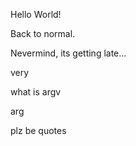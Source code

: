 Hello World!

Back to normal.

Nevermind, its getting late...

very

what is argv

arg

plz be quotes
